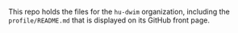 This repo holds the files for the `hu-dwim` organization, including the `profile/README.md` that is displayed on its GitHub front page.
